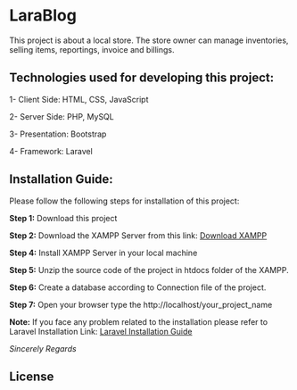 # LaraBlog
This project is about a local store. The store owner can manage inventories, selling items, reportings, invoice and billings.

## Technologies used for developing this project:


  1- Client Side: HTML, CSS, JavaScript
  
  
  2- Server Side: PHP, MySQL
  
  
  3- Presentation: Bootstrap
  
  
  4- Framework: Laravel 
  
  
  ## Installation Guide: 

Please follow the following steps for installation of this project:

**Step 1:** Download this project 

**Step 2:** Download the XAMPP Server from this link: [Download XAMPP](https://www.apachefriends.org/download.html)

**Step 4:** Install XAMPP Server in your local machine

**Step 5:** Unzip the source code of the project in htdocs folder of the XAMPP.

**Step 6:** Create a database according to Connection file of the project.

**Step 7:** Open your browser type the http://localhost/your_project_name

**Note:** If you face any problem related to the installation please refer to Laravel Installation Link: [Laravel Installation Guide](https://laravel.com/docs/9.x/installation#getting-started-on-macos)

*Sincerely Regards*
## License


